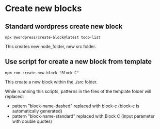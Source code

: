 # Create new blocks

## Standard wordpress create new block

`npx @wordpress/create-block@latest todo-list`

This creates new node_folder, new src folder.

## Use script for create a new block from template

`npm run create-new-block "Block C"`

This create a new block within the ./src folder.

While runnning this scripts, patterns in the files of the template folder will replaced:

- pattern "block-name-dashed" replaced with block-c   (block-c is automatically generated)
- pattern "block-name-standard" replaced with Block C  (input parameter with double quotes)
